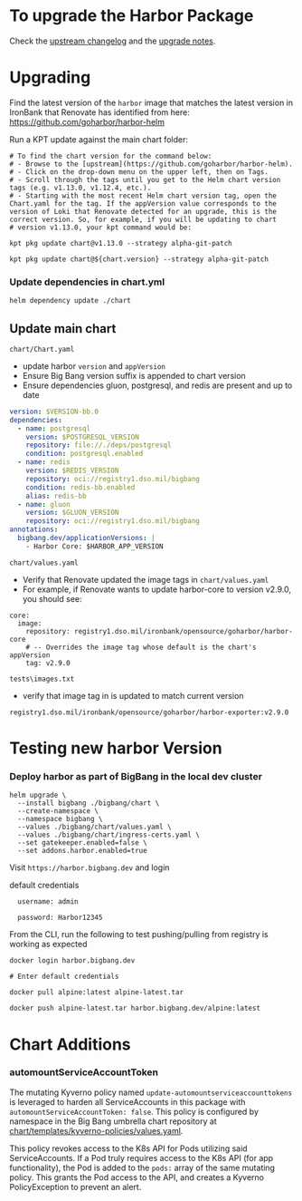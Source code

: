 # To upgrade the Harbor Package

Check the [upstream changelog](https://github.com/goharbor/harbor/releases) and the [upgrade notes](https://goharbor.io/docs/2.9.0/administration/upgrade/).

# Upgrading

Find the latest version of the `harbor` image that matches the latest version in IronBank that Renovate has identified from here: https://github.com/goharbor/harbor-helm

Run a KPT update against the main chart folder:
```shell
# To find the chart version for the command below:
# - Browse to the [upstream](https://github.com/goharbor/harbor-helm).
# - Click on the drop-down menu on the upper left, then on Tags.
# - Scroll through the tags until you get to the Helm chart version tags (e.g. v1.13.0, v1.12.4, etc.).
# - Starting with the most recent Helm chart version tag, open the Chart.yaml for the tag. If the appVersion value corresponds to the version of Loki that Renovate detected for an upgrade, this is the correct version. So, for example, if you will be updating to chart
# version v1.13.0, your kpt command would be:

kpt pkg update chart@v1.13.0 --strategy alpha-git-patch

kpt pkg update chart@${chart.version} --strategy alpha-git-patch
```

### Update dependencies in chart.yml
```
helm dependency update ./chart
```
## Update main chart

```chart/Chart.yaml```

- update harbor `version` and `appVersion`
- Ensure Big Bang version suffix is appended to chart version
- Ensure dependencies gluon, postgresql, and redis are present and up to date
```yaml
version: $VERSION-bb.0
dependencies:
  - name: postgresql
    version: $POSTGRESQL_VERSION
    repository: file://./deps/postgresql
    condition: postgresql.enabled
  - name: redis
    version: $REDIS_VERSION
    repository: oci://registry1.dso.mil/bigbang
    condition: redis-bb.enabled
    alias: redis-bb
  - name: gluon
    version: $GLUON_VERSION
    repository: oci://registry1.dso.mil/bigbang
annotations:
  bigbang.dev/applicationVersions: |
    - Harbor Core: $HARBOR_APP_VERSION
```

```chart/values.yaml```

- Verify that Renovate updated the image tags in `chart/values.yaml`
- For example, if Renovate wants to update harbor-core to version v2.9.0, you should see:
```
core:
  image:
    repository: registry1.dso.mil/ironbank/opensource/goharbor/harbor-core
    # -- Overrides the image tag whose default is the chart's appVersion
    tag: v2.9.0
```

```tests\images.txt```
- verify that image tag in is updated to match current version
```
registry1.dso.mil/ironbank/opensource/goharbor/harbor-exporter:v2.9.0
```

# Testing new harbor Version

### Deploy harbor as part of BigBang in the local dev cluster
```
helm upgrade \
  --install bigbang ./bigbang/chart \
  --create-namespace \
  --namespace bigbang \
  --values ./bigbang/chart/values.yaml \
  --values ./bigbang/chart/ingress-certs.yaml \
  --set gatekeeper.enabled=false \
  --set addons.harbor.enabled=true
```
Visit `https://harbor.bigbang.dev` and login

default credentials
```
  username: admin

  password: Harbor12345
```

From the CLI, run the following to test pushing/pulling from registry is working as expected

```
docker login harbor.bigbang.dev

# Enter default credentials

docker pull alpine:latest alpine-latest.tar

docker push alpine-latest.tar harbor.bigbang.dev/alpine:latest

```

# Chart Additions

### automountServiceAccountToken
The mutating Kyverno policy named `update-automountserviceaccounttokens` is leveraged to harden all ServiceAccounts in this package with `automountServiceAccountToken: false`. This policy is configured by namespace in the Big Bang umbrella chart repository at [chart/templates/kyverno-policies/values.yaml](https://repo1.dso.mil/big-bang/bigbang/-/blob/master/chart/templates/kyverno-policies/values.yaml?ref_type=heads).

This policy revokes access to the K8s API for Pods utilizing said ServiceAccounts. If a Pod truly requires access to the K8s API (for app functionality), the Pod is added to the `pods:` array of the same mutating policy. This grants the Pod access to the API, and creates a Kyverno PolicyException to prevent an alert.
